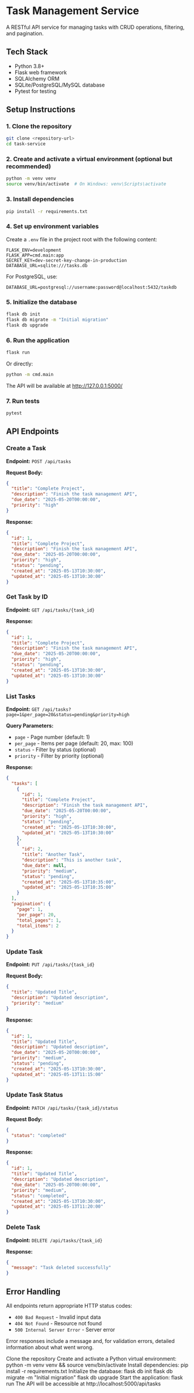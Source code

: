 # Task Management Service

A RESTful API service for managing tasks with CRUD operations, filtering, and pagination.

## Tech Stack

- Python 3.8+
- Flask web framework
- SQLAlchemy ORM
- SQLite/PostgreSQL/MySQL database
- Pytest for testing

## Setup Instructions

### 1. Clone the repository

```bash
git clone <repository-url>
cd task-service
```

### 2. Create and activate a virtual environment (optional but recommended)

```bash
python -m venv venv
source venv/bin/activate  # On Windows: venv\Scripts\activate
```

### 3. Install dependencies

```bash
pip install -r requirements.txt
```

### 4. Set up environment variables

Create a `.env` file in the project root with the following content:

```
FLASK_ENV=development
FLASK_APP=cmd.main:app
SECRET_KEY=dev-secret-key-change-in-production
DATABASE_URL=sqlite:///tasks.db
```

For PostgreSQL, use:
```
DATABASE_URL=postgresql://username:password@localhost:5432/taskdb
```

### 5. Initialize the database

```bash
flask db init
flask db migrate -m "Initial migration"
flask db upgrade
```

### 6. Run the application

```bash
flask run
```

Or directly:

```bash
python -m cmd.main
```

The API will be available at http://127.0.0.1:5000/

### 7. Run tests

```bash
pytest
```

## API Endpoints

### Create a Task

**Endpoint:** `POST /api/tasks`

**Request Body:**
```json
{
  "title": "Complete Project",
  "description": "Finish the task management API",
  "due_date": "2025-05-20T00:00:00",
  "priority": "high"
}
```

**Response:**
```json
{
  "id": 1,
  "title": "Complete Project",
  "description": "Finish the task management API",
  "due_date": "2025-05-20T00:00:00",
  "priority": "high",
  "status": "pending",
  "created_at": "2025-05-13T10:30:00",
  "updated_at": "2025-05-13T10:30:00"
}
```

### Get Task by ID

**Endpoint:** `GET /api/tasks/{task_id}`

**Response:**
```json
{
  "id": 1,
  "title": "Complete Project",
  "description": "Finish the task management API",
  "due_date": "2025-05-20T00:00:00",
  "priority": "high",
  "status": "pending",
  "created_at": "2025-05-13T10:30:00",
  "updated_at": "2025-05-13T10:30:00"
}
```

### List Tasks

**Endpoint:** `GET /api/tasks?page=1&per_page=20&status=pending&priority=high`

**Query Parameters:**
- `page` - Page number (default: 1)
- `per_page` - Items per page (default: 20, max: 100)
- `status` - Filter by status (optional)
- `priority` - Filter by priority (optional)

**Response:**
```json
{
  "tasks": [
    {
      "id": 1,
      "title": "Complete Project",
      "description": "Finish the task management API",
      "due_date": "2025-05-20T00:00:00",
      "priority": "high",
      "status": "pending",
      "created_at": "2025-05-13T10:30:00",
      "updated_at": "2025-05-13T10:30:00"
    },
    {
      "id": 2,
      "title": "Another Task",
      "description": "This is another task",
      "due_date": null,
      "priority": "medium",
      "status": "pending",
      "created_at": "2025-05-13T10:35:00",
      "updated_at": "2025-05-13T10:35:00"
    }
  ],
  "pagination": {
    "page": 1,
    "per_page": 20,
    "total_pages": 1,
    "total_items": 2
  }
}
```

### Update Task

**Endpoint:** `PUT /api/tasks/{task_id}`

**Request Body:**
```json
{
  "title": "Updated Title",
  "description": "Updated description",
  "priority": "medium"
}
```

**Response:**
```json
{
  "id": 1,
  "title": "Updated Title",
  "description": "Updated description",
  "due_date": "2025-05-20T00:00:00",
  "priority": "medium",
  "status": "pending",
  "created_at": "2025-05-13T10:30:00",
  "updated_at": "2025-05-13T11:15:00"
}
```

### Update Task Status

**Endpoint:** `PATCH /api/tasks/{task_id}/status`

**Request Body:**
```json
{
  "status": "completed"
}
```

**Response:**
```json
{
  "id": 1,
  "title": "Updated Title",
  "description": "Updated description",
  "due_date": "2025-05-20T00:00:00",
  "priority": "medium",
  "status": "completed",
  "created_at": "2025-05-13T10:30:00",
  "updated_at": "2025-05-13T11:20:00"
}
```

### Delete Task

**Endpoint:** `DELETE /api/tasks/{task_id}`

**Response:**
```json
{
  "message": "Task deleted successfully"
}
```

## Error Handling

All endpoints return appropriate HTTP status codes:
- `400 Bad Request` - Invalid input data
- `404 Not Found` - Resource not found
- `500 Internal Server Error` - Server error

Error responses include a message and, for validation errors, detailed information about what went wrong.



Clone the repository
Create and activate a Python virtual environment: python -m venv venv && source venv/bin/activate
Install dependencies: pip install -r requirements.txt
Initialize the database:
flask db init
flask db migrate -m "Initial migration"
flask db upgrade
Start the application: flask run
The API will be accessible at http://localhost:5000/api/tasks
